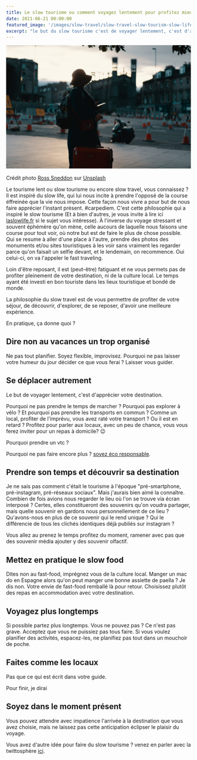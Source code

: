 ```yaml
---
title: Le slow tourisme ou comment voyagez lentement pour profitez mieux
date: 2021-06-21 00:00:00
featured_image: '/images/slow-travel/slow-travel-slow-tourism-slow-life.jpg'
excerpt: "le but du slow tourisme c'est de voyager lentement, c'est d'apprécier sa destination. Pourquoi ne pas prendre le temps de marcher ? pourquoi pas explorer à velo ?"
---
```


![](/images/slow-travel/slow-travel-slow-tourism-slow-life.jpg)

Crédit photo [Ross Sneddon](https://unsplash.com/@rosssneddon?utm_source=unsplash&utm_medium=referral&utm_content=creditCopyText) sur [Unsplash](https://unsplash.com/?utm_source=unsplash&utm_medium=referral&utm_content=creditCopyText)

Le tourisme lent ou slow tourisme ou encore slow travel, vous connaissez ? Il est inspiré du slow life, qui lui nous incite à prendre l'opposé de la course éffreinée que la vie nous impose. Cette façon nous vivre a pour but de nous faire apprécier l'instant présent. #carpediem. C'est cette philosophie qui a inspiré le slow tourisme (Et à bien d'autres, je vous invite à lire ici [laslowlife.fr](https://www.laslowlife.fr/le-mouvement-slow/) si le sujet vous intéresse). À l'inverse du voyage stressant et souvent éphémère qu'on mène, celle aucours de laquelle nous faisons une course pour tout voir, où notre but est de faire le plus de chose possible. Qui se resume à aller d'une place à l'autre, prendre des photos des monuments et/ou sites touristiques à les voir sans vraiment les regarder parce qu'on faisait un selfie devant, et le lendemain, on recommence. Oui celui-ci, on va l'appeler le fast traveling. 

Loin d'être reposant, il est (peut-être) fatiguant et ne vous permets pas de profiter pleinement de votre destination, ni de la culture local. Le temps ayant été investi en bon touriste dans les lieux touristique et bondé de monde. 

La philosophie du slow travel est de vous permettre de profiter de votre séjour, de découvrir, d'explorer, de se reposer, d'avoir une meilleure expérience.

En pratique, ça donne quoi ?

## Dire non au vacances un trop organisé
Ne pas tout planifier. Soyez flexible, improvisez. Pourquoi ne pas laisser votre humeur du jour décider ce que vous ferai ? Laisser vous guider.

## Se déplacer autrement 
Le but de voyager lentement, c'est d'apprécier votre destination. 

Pourquoi ne pas prendre le temps de marcher ? Pourquoi pas explorer à vélo ? Et pourquoi pas prendre les transports en commun ? Comme un local, profiter de l'imprévu, vous avez raté votre transport ? Ou il est en retard ? Profitez pour parler aux locaux, avec un peu de chance, vous vous ferez inviter pour un repas à domicile? 😉

Pourquoi prendre un vtc ?

Pourquoi ne pas faire encore plus ? [soyez éco responsable](https://journaldunvoyageur.fr/tourisme-ecoresponsable). 
 	
## Prendre son temps et découvrir sa destination 
Je ne sais pas comment c'était le tourisme à l'époque "pré-smartphone, pré-instagram, pré-réseaux sociaux". Mais j'aurais bien aimé la connaître. Combien de fois avions nous regarder le lieu où l'on se trouve via écran interposé ? Certes, elles constitueront des souvenirs qu'on voudra partager, mais quelle souvenir en gardons nous personnellement de ce lieu ? Qu'avons-nous en plus de ce souvenir qui le rend unique ? Qui le différencie de tous les clichés identiques déjà publiés sur instagram ?

Vous allez au prenez le temps profitez du moment, ramener avec pas que des souvenir média ajouter y des souvenir olfactif.

## Mettez en pratique le slow food
Dites non au fast-food, imprégnez vous de la culture local. Manger un mac do en Espagne alors qu'on peut manger une bonne assiette de paella ? Je dis non. Votre envie de fast-food remballé là pour retour. Choisissez plutôt des repas en accommodation avec votre destination.


## Voyagez plus longtemps
Si possible partez plus longtemps. Vous ne pouvez pas ? Ce n'est pas grave. Acceptez que vous ne puissiez pas tous faire. Si vous voulez planifier des activités, espacez-les, ne planifiez pas tout dans un mouchoir de poche.

## Faites comme les locaux
Pas que ce qui est écrit dans votre guide. 

Pour finir, je dirai
## Soyez dans le moment présent 
Vous pouvez attendre avec impatience l'arrivée à la destination que vous avez choisie, mais ne laissez pas cette anticipation éclipser le plaisir du voyage.

Vous avez d'autre idée pour faire du slow tourisme ? venez en parler avec la twittosphère [ici](journaldunvoyageur.fr/slow-travel-slow-tourisme).
